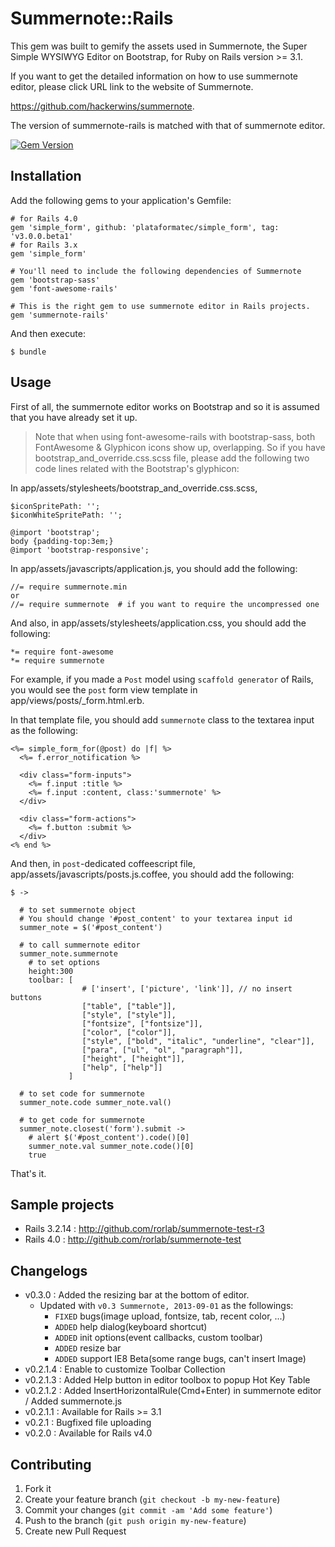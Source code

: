 # Summernote::Rails

This gem was built to gemify the assets used in Summernote, the Super Simple WYSIWYG Editor on Bootstrap, for Ruby on Rails version >= 3.1.

If you want to get the detailed information on how to use summernote editor, please click URL link to the website of Summernote.

https://github.com/hackerwins/summernote.

The version of summernote-rails is matched with that of summernote editor.

[![Gem Version](https://badge.fury.io/rb/summernote-rails.png)](http://badge.fury.io/rb/summernote-rails)

## Installation

Add the following gems to your application's Gemfile:

    # for Rails 4.0
    gem 'simple_form', github: 'plataformatec/simple_form', tag: 'v3.0.0.beta1'
    # for Rails 3.x
    gem 'simple_form'

    # You'll need to include the following dependencies of Summernote
    gem 'bootstrap-sass'
    gem 'font-awesome-rails'

    # This is the right gem to use summernote editor in Rails projects.
    gem 'summernote-rails'

And then execute:

    $ bundle

## Usage

First of all, the summernote editor works on Bootstrap and so it is assumed that you have already set it up.

> Note that when using font-awesome-rails with bootstrap-sass, both FontAwesome & Glyphicon icons show up, overlapping. So if you have bootstrap_and_override.css.scss file, please add the following two code lines related with the Bootstrap's glyphicon:

In app/assets/stylesheets/bootstrap_and_override.css.scss, 

```
$iconSpritePath: '';
$iconWhiteSpritePath: '';

@import 'bootstrap';
body {padding-top:3em;}
@import 'bootstrap-responsive';
```

In app/assets/javascripts/application.js, you should add the following:

```
//= require summernote.min
or
//= require summernote  # if you want to require the uncompressed one
```

And also, in app/assets/stylesheets/application.css, you should add the following:

```
*= require font-awesome
*= require summernote
```

For example, if you made a `Post` model using `scaffold generator` of Rails, you would see the `post` form view template in app/views/posts/_form.html.erb. 

In that template file, you should add `summernote` class to the textarea input as the following:

```
<%= simple_form_for(@post) do |f| %>
  <%= f.error_notification %>

  <div class="form-inputs">
    <%= f.input :title %>
    <%= f.input :content, class:'summernote' %>
  </div>

  <div class="form-actions">
    <%= f.button :submit %>
  </div>
<% end %>
```

And then, in `post`-dedicated coffeescript file, app/assets/javascripts/posts.js.coffee, you should add the following:

```
$ ->

  # to set summernote object
  # You should change '#post_content' to your textarea input id
  summer_note = $('#post_content')

  # to call summernote editor
  summer_note.summernote
    # to set options
    height:300  
    toolbar: [
                # ['insert', ['picture', 'link']], // no insert buttons
                ["table", ["table"]], 
                ["style", ["style"]], 
                ["fontsize", ["fontsize"]], 
                ["color", ["color"]], 
                ["style", ["bold", "italic", "underline", "clear"]], 
                ["para", ["ul", "ol", "paragraph"]], 
                ["height", ["height"]], 
                ["help", ["help"]]
             ]

  # to set code for summernote
  summer_note.code summer_note.val()

  # to get code for summernote
  summer_note.closest('form').submit ->
    # alert $('#post_content').code()[0]
    summer_note.val summer_note.code()[0]
    true
```

That's it. 


## Sample projects 

 - Rails 3.2.14 : http://github.com/rorlab/summernote-test-r3
 - Rails 4.0 : http://github.com/rorlab/summernote-test

## Changelogs

 - v0.3.0   : Added the resizing bar at the bottom of editor.
    * Updated with `v0.3 Summernote, 2013-09-01` as the followings:     
      * `FIXED` bugs(image upload, fontsize, tab, recent color, ...)
      * `ADDED` help dialog(keyboard shortcut)
      * `ADDED` init options(event callbacks, custom toolbar)
      * `ADDED` resize bar
      * `ADDED` support IE8 Beta(some range bugs, can't insert Image)
 - v0.2.1.4 : Enable to customize Toolbar Collection 
 - v0.2.1.3 : Added Help button in editor toolbox to popup Hot Key Table
 - v0.2.1.2 : Added InsertHorizontalRule(Cmd+Enter) in summernote editor / 
              Added summernote.js 
 - v0.2.1.1 : Available for Rails >= 3.1
 - v0.2.1   : Bugfixed file uploading
 - v0.2.0   : Available for Rails v4.0


## Contributing

1. Fork it
2. Create your feature branch (`git checkout -b my-new-feature`)
3. Commit your changes (`git commit -am 'Add some feature'`)
4. Push to the branch (`git push origin my-new-feature`)
5. Create new Pull Request
